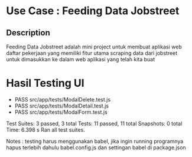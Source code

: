 # Use Case : Feeding Data Jobstreet

## Description
Feeding Data Jobstreet adalah mini project untuk membuat aplikasi web daftar pekerjaan yang memiliki fitur utama scraping data dari jobstreet untuk dimasukkan ke dalam web aplikasi yang telah kita buat

# Hasil Testing UI

 - PASS  src/app/tests/ModalDelete.test.js
 - PASS  src/app/tests/ModalDetail.test.js
 - PASS  src/app/tests/ModalForm.test.js

Test Suites: 3 passed, 3 total
Tests:       11 passed, 11 total
Snapshots:   0 total
Time:        6.398 s
Ran all test suites.

Notes : testing harus menggunakan babel, jika ingin running programnya hapus terlebih dahulu babel.config.js dan settingan babel di package.json